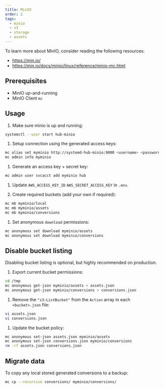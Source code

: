 ```yaml
---
title: MinIO
order: 2
tags:
  - minio
  - s3
  - storage
  - assets
---
```


To learn more about MinIO, consider reading the following resources:

- <https://min.io/>
- <https://min.io/docs/minio/linux/reference/minio-mc.html>

## Prerequisites

- MinIO up-and-running
- MinIO Client `mc`

## Usage

1. Make sure minio is up and running:

```bash
systemctl --user start hub-minio
```

1. Setup connection using the generated access keys:

```bash
mc alias set myminio http://systemd-hub-minio:9000 <username> <password>
mc admin info myminio
```

1. Generate an access key + secret key:

```bash
mc admin user svcacct add myminio hub
```

1. Update `AWS_ACCESS_KEY_ID` `AWS_SECRET_ACCESS_KEY` in `.env`.

1. Create required buckets (add your own if required):

```bash
mc mb myminio/local
mc mb myminio/assets
mc mb myminio/conversions
```

1. Set anonymous `download` permissions:

```bash
mc anonymous set download myminio/assets
mc anonymous set download myminio/conversions
```

## Disable bucket listing

Disabling bucket listing is optional, but highly recommended on production.

1. Export current bucket permissions:

```bash
cd /tmp
mc anonymous get-json myminio/assets > assets.json
mc anonymous get-json myminio/conversions > conversions.json
```

1. Remove the `"s3:ListBucket"` from the `Action` array in each `<bucket>.json` file:

```bash
vi assets.json
vi conversions.json
```

1. Update the bucket policy:

```bash
mc anonymous set-json assets.json myminio/assets
mc anonymous set-json conversions.json myminio/conversions
rm -rf assets.json conversions.json
```

## Migrate data

To copy any local stored generated conversions to a backup:

```bash
mc cp --recursive conversions/ myminio/conversions/
```
